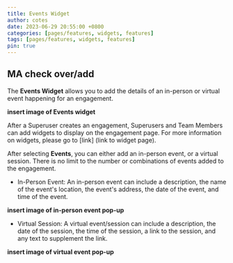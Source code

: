```yaml
---
title: Events Widget
author: cotes
date: 2023-06-29 20:55:00 +0800
categories: [pages/features, widgets, features]
tags: [pages/features, widgets, features]
pin: true
---
```


## MA check over/add  

The **Events Widget** allows you to add the details of an in-person or virtual event happening for an engagement. 

  **insert image of Events widget**  

After a Superuser creates an engagement, Superusers and Team Members can add widgets to display on the engagement page. For more information on widgets, please go to [link] (link to widget page).

After selecting **Events**, you can either add an in-person event, or a virtual session. There is no limit to the number or combinations of events added to the engagement.  

- In-Person Event: An in-person event can include a description, the name of the event's location, the event's address, the date of the event, and time of the event.

**insert image of in-person event pop-up**  

- Virtual Session: A virtual event/session can include a description, the date of the session, the time of the session, a link to the session, and any text to supplement the link.

**insert image of virtual event pop-up**  

